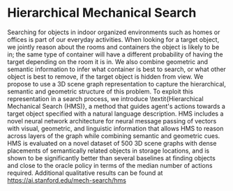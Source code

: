 # Hierarchical Mechanical Search
Searching for objects in indoor organized environments such as homes or offices is part of our everyday activities. When looking for a target object, we jointly reason about the rooms and containers the object is likely to be in; the same type of container will have a different probability of having the target depending on the room it is in. We also combine geometric and semantic information to infer what container is best to search, or what other object is best to remove, if the target object is hidden from view. We propose to use a 3D scene graph representation to capture the hierarchical, semantic and geometric structure of this problem. To exploit this representation in a search process, we introduce \textit{Hierarchical Mechanical Search (HMS)}, a method that guides agent's actions towards a target object specified with a natural language description. HMS includes a novel neural network architecture for neural message passing of vectors with visual, geometric, and linguistic information that allows HMS to reason across layers of the graph while combining semantic and geometric cues. HMS is evaluated on a novel dataset of 500 3D scene graphs with dense placements of semantically related objects in storage locations, and is shown to be significantly better than several baselines at finding objects and close to the oracle policy in terms of the median number of actions required. Additional qualitative results can be found at https://ai.stanford.edu/mech-search/hms
